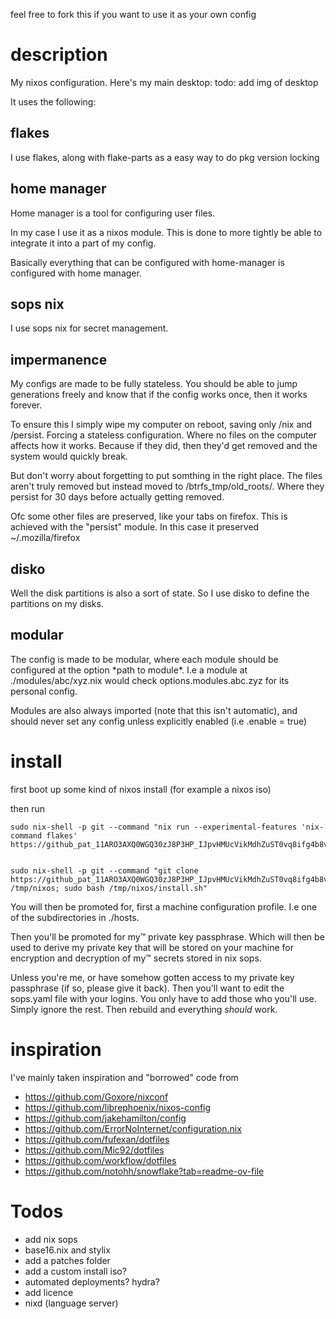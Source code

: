 feel free to fork this if you want to use it as your own config

# description
My nixos configuration. Here's my main desktop: 
todo: add img of desktop

It uses the following:

## flakes
I use flakes, along with flake-parts as a easy way to do pkg version locking

## home manager
Home manager is a tool for configuring user files.

In my case I use it as a nixos module. This is done to more tightly be able 
to integrate it into a part of my config.

Basically everything that 
can be configured with home-manager is configured with home manager.  

## sops nix
I use sops nix for secret management.

## impermanence
My configs are made to be fully stateless. You should be able to jump 
generations freely and know that if the config works once, then it works 
forever. 

To ensure this I simply wipe my computer on reboot, saving only /nix and /persist. 
Forcing a stateless configuration. Where no files on the computer affects how it 
works. Because if they did, then they'd get removed and the system would 
quickly break.

But don't worry about forgetting to put somthing in the right place. The files 
aren't truly removed but instead moved to /btrfs_tmp/old_roots/. Where they 
persist for 30 days before actually getting removed. 

Ofc some other files are preserved, like your tabs on firefox. This is achieved 
with the "persist" module. In this case it preserved ~/.mozilla/firefox 

## disko
Well the disk partitions is also a sort of state. So I use disko to define the 
partitions on my disks.  

## modular
The config is made to be modular, where each module should be configured at the 
option \*path to module\*. I.e a module at ./modules/abc/xyz.nix would check 
options.modules.abc.zyz for its personal config. 

Modules are also always imported (note that this isn't automatic), and should 
never set any config unless explicitly enabled (i.e .enable = true)


# install
first boot up some kind of nixos install (for example a nixos iso)

then run
    
    sudo nix-shell -p git --command "nix run --experimental-features 'nix-command flakes' https://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@github.com/upidapi/NixOs.git"


    sudo nix-shell -p git --command "git clone https://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@github.com/upidapi/NixOs.git /tmp/nixos; sudo bash /tmp/nixos/install.sh"

You will then be promoted for, first a machine configuration profile. I.e one 
of the subdirectories in ./hosts.

Then you'll be promoted for my™ private key passphrase. Which will then be used
to derive my private key that will be stored on your machine for encryption and 
decryption of my™ secrets stored in nix sops.

Unless you're me, or have somehow gotten access to my private key passphrase (if
so, please give it back). Then you'll want to edit the sops.yaml file with your 
logins. You only have to add those who you'll use. Simply ignore the rest. Then 
rebuild and everything *should* work.


# inspiration
I've mainly taken inspiration and "borrowed" code from 

* https://github.com/Goxore/nixconf
* https://github.com/librephoenix/nixos-config
* https://github.com/jakehamilton/config
* https://github.com/ErrorNoInternet/configuration.nix
* https://github.com/fufexan/dotfiles
* https://github.com/Mic92/dotfiles
* https://github.com/workflow/dotfiles
* https://github.com/notohh/snowflake?tab=readme-ov-file

# Todos
* add nix sops
* base16.nix and stylix
* add a patches folder
* add a custom install iso?
* automated deployments? hydra?
* add licence
* nixd (language server)
